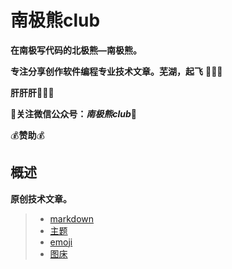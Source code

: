 # 南极熊club

**在南极写代码的北极熊—南极熊。**

**专注分享创作软件编程专业技术文章。芜湖，起飞** :rocket::rocket::rocket:

**肝肝肝**:panda_face::panda_face::panda_face:

:hibiscus:**关注微信公众号：*南极熊club***:hibiscus:

:moneybag:**赞助**:moneybag:

## 概述

**原创技术文章。**

> - [markdown](https://www.mdnice.com/)
> - [主题](https://preview.mdnice.com/themes)
> - [emoji](https://github.com/Riiicc/markdown-emoji)
> - [图床](https://imgkr.com/#upload)
